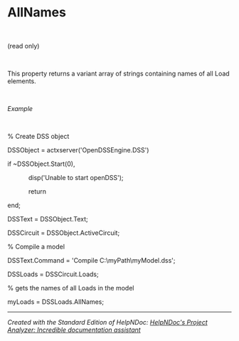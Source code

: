 # AllNames

&nbsp;

(read only)

&nbsp;

This property returns a variant array of strings containing names of all Load elements.

&nbsp;

*Example*

&nbsp;

% Create DSS object

DSSObject = actxserver('OpenDSSEngine.DSS')

if ~DSSObject.Start(0),

&nbsp; &nbsp; &nbsp; &nbsp; &nbsp; &nbsp; disp('Unable to start openDSS');

&nbsp; &nbsp; &nbsp; &nbsp; &nbsp; &nbsp; return

end;

DSSText = DSSObject.Text;

DSSCircuit = DSSObject.ActiveCircuit;

% Compile a model &nbsp; &nbsp;

DSSText.Command = 'Compile C:\\myPath\\myModel.dss';

DSSLoads = DSSCircuit.Loads;

% gets the names of all Loads in the model

myLoads = DSSLoads.AllNames;

***
_Created with the Standard Edition of HelpNDoc: [HelpNDoc's Project Analyzer: Incredible documentation assistant](<https://www.helpndoc.com/feature-tour/advanced-project-analyzer/>)_
